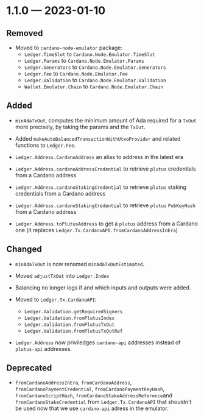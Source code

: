 
<a id='changelog-1.1.0'></a>
# 1.1.0 — 2023-01-10

## Removed

- Moved to `cardano-node-emulator` package:
  - `Ledger.TimeSlot` to `Cardano.Node.Emulator.TimeSlot`
  - `Ledger.Params` to `Cardano.Node.Emulator.Params`
  - `Ledger.Generators` to `Cardano.Node.Emulator.Generators`
  - `Ledger.Fee` to `Cardano.Node.Emulator.Fee`
  - `Ledger.Validation` to `Cardano.Node.Emulator.Validation`
  - `Wallet.Emulator.Chain` to `Cardano.Node.Emulator.Chain`

## Added

- `minAdaTxOut`, computes the minimum amount of Ada required for a `TxOut` more
  precisely, by taking the params and the `TxOut`.

- Added `makeAutoBalancedTransactionWithUtxoProvider` and related functions to `Ledger.Fee`.

- `Ledger.Address.CardanoAddress` an alias to address in the latest era
- `Ledger.Address.cardanoAddressCredential` to retrieve `plutus` credentials
  from a Cardano address
- `Ledger.Address.cardanoStakingCredential` to retrieve `plutus` staking credentials
  from a Cardano address
- `Ledger.Address.cardanoStakingCredential` to retrieve `plutus` `PubKeyHash`
  from a Cardano address
- `Ledger.Address.toPlutusAddress` to get a `plutus` address from a Cardano one
  (it replaces `Ledger.Tx.CardanoAPI.fromCardanoAddressInEra`)

## Changed

- `minAdaTxOut` is now renamed `minAdaTxOutEstimated`.

- Moved `adjustTxOut` into `Ledger.Index`
- Balancing no longer logs if and which inputs and outputs were added.

- Moved to `Ledger.Tx.CardanoAPI`:
  - `Ledger.Validation.getRequiredSigners`
  - `Ledger.Validation.fromPlutusIndex`
  - `Ledger.Validation.fromPlutusTxOut`
  - `Ledger.Validation.fromPlutusTxOutRef`

- `Ledger.Address` now priviledges `cardano-api` addresses instead of `plutus-api` addresses.

## Deprecated

- `fromCardanoAddressInEra`, `fromCardanoAddress`, `fromCardanoPaymentCredential`,
  `fromCardanoPaymentKeyHash`, `fromCardanoScriptHash`,
  `fromCardanoStakeAddressReference`and `fromCardanoStakeCredential` from `Ledger.Tx.CardanoAPI`
  that shouldn't be used now that we use `cardano-api` adress in the emulator.
